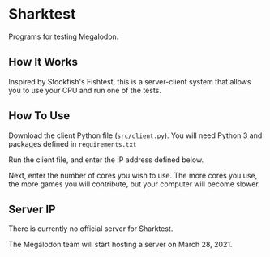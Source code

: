 # Sharktest

Programs for testing Megalodon.

## How It Works

Inspired by Stockfish's Fishtest, this is a server-client system that allows
you to use your CPU and run one of the tests.

## How To Use

Download the client Python file (`src/client.py`).
You will need Python 3 and packages defined in `requirements.txt`

Run the client file, and enter the IP address defined below.

Next, enter the number of cores you wish to use.
The more cores you use, the more games you will contribute,
but your computer will become slower.

## Server IP

There is currently no official server for Sharktest.

The Megalodon team will start hosting a server on March 28, 2021.
